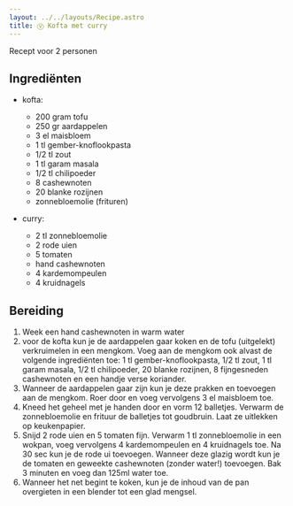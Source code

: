 ```yaml
---
layout: ../../layouts/Recipe.astro
title: Ⓥ Kofta met curry
---
```

R﻿ecept voor 2 personen

## Ingrediënten

* k﻿ofta:

  * 2﻿00 gram tofu
  * 2﻿50 gr aardappelen
  * 3﻿ el maisbloem
  * 1﻿ tl gember-knoflookpasta
  * 1﻿/2 tl zout
  * 1﻿ tl garam masala
  * 1﻿/2 tl chilipoeder
  * 8﻿ cashewnoten
  * 2﻿0 blanke rozijnen
  * z﻿onnebloemolie (frituren)
* c﻿urry:

  * 2﻿ tl zonnebloemolie
  * 2﻿ rode uien
  * 5﻿ tomaten
  * h﻿and cashewnoten
  * 4﻿ kardemompeulen
  * 4﻿ kruidnagels

## Bereiding

1. W﻿eek een hand cashewnoten in warm water
2. v﻿oor de kofta kun je de aardappelen gaar koken en de tofu (uitgelekt) verkruimelen in een mengkom. Voeg aan de mengkom ook alvast de volgende ingrediënten toe: 1 tl gember-knoflookpasta, 1/2 tl zout, 1 tl garam masala, 1/2 tl chilipoeder, 20 blanke rozijnen, 8 fijngesneden cashewnoten en een handje verse koriander. 
3. W﻿anneer de aardappelen gaar zijn kun je deze prakken en toevoegen aan de mengkom. Roer door en voeg vervolgens 3 el maisbloem toe.
4. K﻿need het geheel met je handen door en vorm 12 balletjes. Verwarm de zonnebloemolie en frituur de balletjes tot goudbruin. Laat ze uitlekken op keukenpapier.
5. S﻿nijd 2 rode uien en 5 tomaten fijn. Verwarm 1 tl zonnebloemolie in een wokpan, voeg vervolgens 4 kardemompeulen en 4 kruidnagels toe. Na 30 sec kun je de rode ui toevoegen. Wanneer deze glazig wordt kun je de tomaten en geweekte cashewnoten (zonder water!) toevoegen. Bak 3 minuten en voeg dan 125ml water toe. 
6. W﻿anneer het net begint te koken, kun je de inhoud van de pan overgieten in een blender tot een glad mengsel.